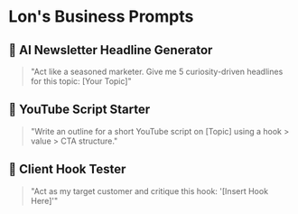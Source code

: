 

# Lon's Business Prompts

## 🧠 AI Newsletter Headline Generator
> "Act like a seasoned marketer. Give me 5 curiosity-driven headlines for this topic: [Your Topic]"

## 🎯 YouTube Script Starter
> "Write an outline for a short YouTube script on [Topic] using a hook > value > CTA structure."

## 🤖 Client Hook Tester
> "Act as my target customer and critique this hook: '[Insert Hook Here]'"
